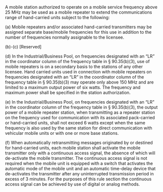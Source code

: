 A mobile station authorized to operate on a mobile service frequency above 25 MHz may be used as a mobile repeater to extend the communications range of hand-carried units subject to the following:

(a) Mobile repeaters and/or associated hand-carried transmitters may be assigned separate base/mobile frequencies for this use in addition to the number of frequencies normally assignable to the licensee.

(b)-(c) [Reserved]

(d) In the Industrial/Business Pool, on frequencies designated with an “LR” in the coordinator column of the frequency table in § 90.35(b)(3), use of mobile repeaters is on a secondary basis to the stations of any other licensee. Hand carried units used in connection with mobile repeaters on frequencies designated with an “LR” in the coordinator column of the frequency table in § 90.35(b)(3) may operate only above 150 MHz and are limited to a maximum output power of six watts. The frequency and maximum power shall be specified in the station authorization.
              

(e) In the Industrial/Business Pool, on frequencies designated with an “LR” in the coordinator column of the frequency table in § 90.35(b)(3), the output power of a mobile repeater station, when transmitting as a repeater station on the frequency used for communication with its associated pack-carried or hand-carried units, shall not exceed 6 watts except when the same frequency is also used by the same station for direct communication with vehicular mobile units or with one or more base stations.

(f) When automatically retransmitting messages originated by or destined for hand-carried units, each mobile station shall activate the mobile transmitter only with a continuous access signal, the absence of which will de-activate the mobile transmitter. The continuous access signal is not required when the mobile unit is equipped with a switch that activates the automatic mode of the mobile unit and an automatic time-delay device that de-activates the transmitter after any uninterrupted transmission period in excess of 3 minutes. For the purposes of this rule section the continuous access signal can be achieved by use of digital or analog methods.

